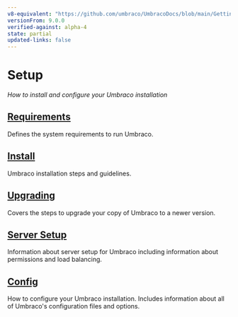 ```yaml
---
v8-equivalent: "https://github.com/umbraco/UmbracoDocs/blob/main/Getting-Started/Setup/index.md"
versionFrom: 9.0.0
verified-against: alpha-4
state: partial
updated-links: false
---
```


# Setup
*How to install and configure your Umbraco installation*

## [Requirements](Requirements/index.md)
Defines the system requirements to run Umbraco.

## [Install](Install/index.md)
Umbraco installation steps and guidelines.

## [Upgrading](Upgrading/index.md)
Covers the steps to upgrade your copy of Umbraco to a newer version.

## [Server Setup](Server-Setup/index.md)
Information about server setup for Umbraco including information about permissions and load balancing.

## [Config](../../Reference/Config/index.md)
How to configure your Umbraco installation. Includes information about all of Umbraco's configuration files and options.